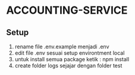 ACCOUNTING-SERVICE
==============

Setup
------------

1. rename file .env.example menjadi .env
2. edit file .env sesuai setup environtment local
3. untuk install semua package ketik : npm install
4. create folder logs sejajar dengan folder test